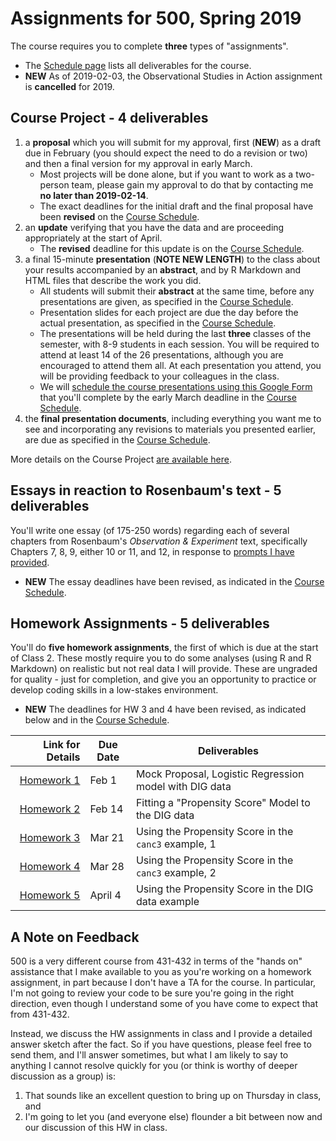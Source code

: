 # Assignments for 500, Spring 2019

The course requires you to complete **three** types of "assignments". 

- The [Schedule page](https://github.com/THOMASELOVE/2019-500/blob/master/SCHEDULE.md) lists all deliverables for the course.
- **NEW** As of 2019-02-03, the Observational Studies in Action assignment is **cancelled** for 2019.

## Course Project - 4 deliverables

1. a **proposal** which you will submit for my approval, first (**NEW**) as a draft  due in February (you should expect the need to do a revision or two) and then a final version for my approval in early March. 
    - Most projects will be done alone, but if you want to work as a two-person team, please gain my approval to do that by contacting me **no later than 2019-02-14**.
    - The exact deadlines for the initial draft and the final proposal have been **revised** on the [Course Schedule](https://github.com/THOMASELOVE/2019-500/blob/master/SCHEDULE.md).
2. an **update** verifying that you have the data and are proceeding appropriately at the start of April. 
    - The **revised** deadline for this update is on the [Course Schedule](https://github.com/THOMASELOVE/2019-500/blob/master/SCHEDULE.md).
3. a final 15-minute **presentation** (**NOTE NEW LENGTH**) to the class about your results accompanied by an **abstract**, and by R Markdown and HTML files that describe the work you did. 
    - All students will submit their **abstract** at the same time, before any presentations are given, as specified in the [Course Schedule](https://github.com/THOMASELOVE/2019-500/blob/master/SCHEDULE.md).
    - Presentation slides for each project are due the day before the actual presentation, as specified in the [Course Schedule](https://github.com/THOMASELOVE/2019-500/blob/master/SCHEDULE.md).
    - The presentations will be held during the last **three** classes of the semester, with 8-9 students in each session. You will be required to attend at least 14 of the 26 presentations, although you are encouraged to attend them all. At each presentation you attend, you will be providing feedback to your colleagues in the class.
    - We will [schedule the course presentations using this Google Form](http://bit.ly/500-2019-project-scheduling-form) that you'll complete by the early March deadline in the [Course Schedule](https://github.com/THOMASELOVE/2019-500/blob/master/SCHEDULE.md).
4. the **final presentation documents**, including everything you want me to see and incorporating any revisions to materials you presented earlier, are due as specified in the [Course Schedule](https://github.com/THOMASELOVE/2019-500/blob/master/SCHEDULE.md).

More details on the Course Project [are available here](https://github.com/THOMASELOVE/2019-500/tree/master/projects).

## Essays in reaction to Rosenbaum's text - 5 deliverables

You'll write one essay (of 175-250 words) regarding each of several chapters from Rosenbaum's *Observation & Experiment* text, specifically Chapters 7, 8, 9, either 10 or 11, and 12, in response to [prompts I have provided](https://github.com/THOMASELOVE/2019-500/blob/master/assignments/essayprompts.md). 

- **NEW** The essay deadlines have been revised, as indicated in the [Course Schedule](https://github.com/THOMASELOVE/2019-500/blob/master/SCHEDULE.md).

## Homework Assignments - 5 deliverables

You'll do **five homework assignments**, the first of which is due at the start of Class 2. These mostly require you to do some analyses (using R and R Markdown) on realistic but not real data I will provide. These are ungraded for quality - just for completion, and give you an opportunity to practice or develop coding skills in a low-stakes environment. 

- **NEW** The deadlines for HW 3 and 4 have been revised, as indicated below and in the [Course Schedule](https://github.com/THOMASELOVE/2019-500/blob/master/SCHEDULE.md).

Link for Details   | Due Date | Deliverables
-----------: | -------- | --------------------------------------------------------------------------
[Homework 1](https://github.com/THOMASELOVE/2019-500/tree/master/assignments/homework1) | Feb 1 | Mock Proposal, Logistic Regression model with DIG data
[Homework 2](https://github.com/THOMASELOVE/2019-500/tree/master/assignments/homework2) | Feb 14 | Fitting a "Propensity Score" Model to the DIG data
[Homework 3](https://github.com/THOMASELOVE/2019-500/tree/master/assignments/homework3) | Mar 21 | Using the Propensity Score in the `canc3` example, 1
[Homework 4](https://github.com/THOMASELOVE/2019-500/tree/master/assignments/homework4) | Mar 28 | Using the Propensity Score in the `canc3` example, 2
[Homework 5](https://github.com/THOMASELOVE/2019-500/tree/master/assignments/homework5) | April 4 | Using the Propensity Score in the DIG data example

## A Note on Feedback

500 is a very different course from 431-432 in terms of the "hands on" assistance that I make available to you as you're working on a homework assignment, in part because I don't have a TA for the course. In particular, I'm not going to review your code to be sure you're going in the right direction, even though I understand some of you have come to expect that from 431-432.

Instead, we discuss the HW assignments in class and I provide a detailed answer sketch after the fact. So if you have questions, please feel free to send them, and I'll answer sometimes, but what I am likely to say to anything I cannot resolve quickly for you (or think is worthy of deeper discussion as a group) is: 

1. That sounds like an excellent question to bring up on Thursday in class, and 
2. I'm going to let you (and everyone else) flounder a bit between now and our discussion of this HW in class.



